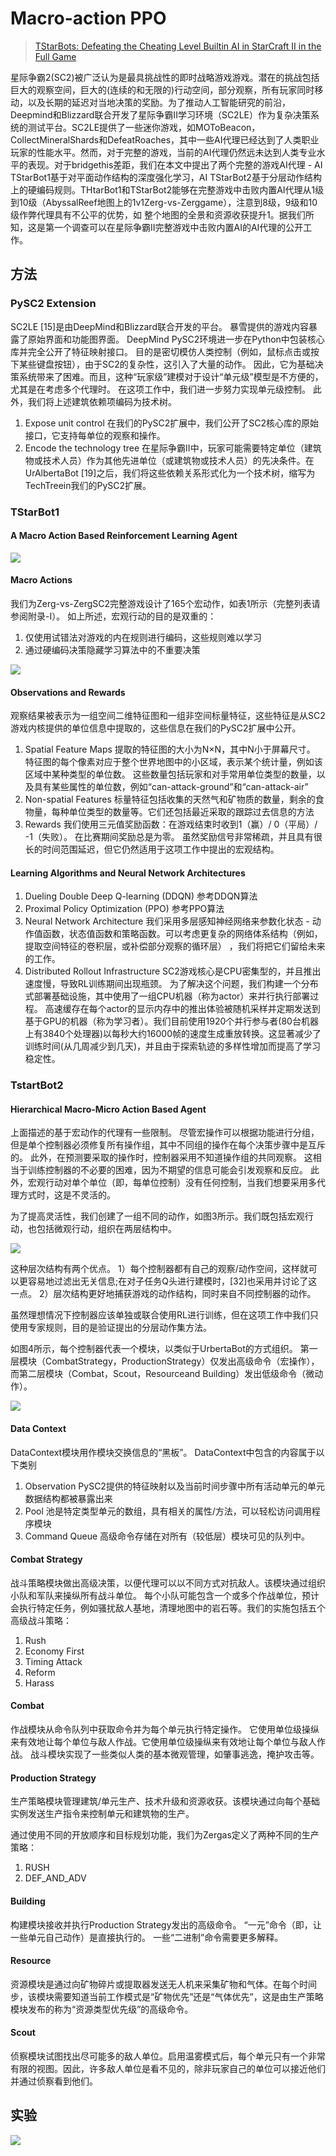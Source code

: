 # Macro-action PPO

> [TStarBots: Defeating the Cheating Level Builtin AI in StarCraft II in the Full Game](https://arxiv.org/pdf/1809.07193)

星际争霸2\(SC2\)被广泛认为是最具挑战性的即时战略游戏游戏。潜在的挑战包括巨大的观察空间，巨大的\(连续的和无限的\)行动空间，部分观察，所有玩家同时移动，以及长期的延迟对当地决策的奖励。为了推动人工智能研究的前沿，Deepmind和Blizzard联合开发了星际争霸II学习环境（SC2LE）作为复杂决策系统的测试平台。SC2LE提供了一些迷你游戏，如MOToBeacon，CollectMineralShards和DefeatRoaches，其中一些AI代理已经达到了人类职业玩家的性能水平。然而，对于完整的游戏，当前的AI代理仍然远未达到人类专业水平的表现。对于bridgethis差距，我们在本文中提出了两个完整的游戏AI代理 - AI TStarBot1基于对平面动作结构的深度强化学习，AI TStarBot2基于分层动作结构上的硬编码规则。THtarBot1和TStarBot2能够在完整游戏中击败内置AI代理从1级到10级（AbyssalReef地图上的1v1Zerg-vs-Zerggame），注意到8级，9级和10级作弊代理具有不公平的优势，如 整个地图的全景和资源收获提升1。据我们所知，这是第一个调查可以在星际争霸II完整游戏中击败内置AI的AI代理的公开工作。

## 方法

### PySC2 Extension

SC2LE \[15\]是由DeepMind和Blizzard联合开发的平台。 暴雪提供的游戏内容暴露了原始界面和功能图界面。 DeepMind PySC2环境进一步在Python中包装核心库并完全公开了特征映射接口。 目的是密切模仿人类控制（例如，鼠标点击或按下某些键盘按钮），由于SC2的复杂性，这引入了大量的动作。 因此，它为基础决策系统带来了困难。而且，这种“玩家级”建模对于设计“单元级”模型是不方便的，尤其是在考虑多个代理时。 在这项工作中，我们进一步努力实现单元级控制。 此外，我们将上述建筑依赖项编码为技术树。

1. Expose unit control 在我们的PySC2扩展中，我们公开了SC2核心库的原始接口，它支持每单位的观察和操作。
2. Encode the technology tree 在星际争霸II中，玩家可能需要特定单位（建筑物或技术人员）作为其他先进单位（或建筑物或技术人员）的先决条件。在UrAlbertaBot \[19\]之后，我们将这些依赖关系形式化为一个技术树，缩写为TechTreein我们的PySC2扩展。

### TStarBot1

#### A Macro Action Based Reinforcement Learning Agent

![](../../.gitbook/assets/image%20%2811%29.png)

#### Macro Actions

我们为Zerg-vs-ZergSC2完整游戏设计了165个宏动作，如表1所示（完整列表请参阅附录-I）。 如上所述，宏观行动的目的是双重的：

1. 仅使用试错法对游戏的内在规则进行编码，这些规则难以学习
2. 通过硬编码决策隐藏学习算法中的不重要决策

![](../../.gitbook/assets/image%20%2815%29.png)

#### Observations and Rewards

观察结果被表示为一组空间二维特征图和一组非空间标量特征，这些特征是从SC2 游戏内核提供的单位信息中提取的，这些信息在我们的PySC2扩展中公开。

1. Spatial Feature Maps 提取的特征图的大小为N×N，其中N小于屏幕尺寸。 特征图的每个像素对应于整个世界地图中的小区域，表示某个统计量，例如该区域中某种类型的单位数。 这些数量包括玩家和对手常用单位类型的数量，以及具有某些属性的单位数，例如“can-attack-ground”和“can-attack-air”
2. Non-spatial Features 标量特征包括收集的天然气和矿物质的数量，剩余的食物量，每种单位类型的数量等。它们还包括最近采取的跟踪过去信息的方法
3. Rewards 我们使用三元值奖励函数：在游戏结束时收到1（赢）/ 0（平局）/ -1（失败）。 在比赛期间奖励总是为零。 虽然奖励信号非常稀疏，并且具有很长的时间范围延迟，但它仍然适用于这项工作中提出的宏观结构。

#### Learning Algorithms and Neural Network Architectures

1. Dueling Double Deep Q-learning \(DDQN\) 参考DDQN算法
2. Proximal Policy Optimization \(PPO\) 参考PPO算法
3. Neural Network Architecture 我们采用多层感知神经网络来参数化状态 - 动作值函数，状态值函数和策略函数。可以考虑更复杂的网络体系结构（例如，提取空间特征的卷积层，或补偿部分观察的循环层） ，我们将把它们留给未来的工作。
4. Distributed Rollout Infrastructure SC2游戏核心是CPU密集型的，并且推出速度慢，导致RL训练期间出现瓶颈。 为了解决这个问题，我们构建一个分布式部署基础设施，其中使用了一组CPU机器（称为actor）来并行执行部署过程。 高速缓存在每个actor的显示内存中的推出体验被随机采样并定期发送到基于GPU的机器（称为学习者）。我们目前使用1920个并行参与者\(80台机器上有3840个处理器\)以每秒大约16000帧的速度生成重放转换。这显著减少了训练时间\(从几周减少到几天\)，并且由于探索轨迹的多样性增加而提高了学习稳定性。

### TstartBot2

#### Hierarchical Macro-Micro Action Based Agent

上面描述的基于宏动作的代理有一些限制。 尽管宏操作可以根据功能进行分组，但是单个控制器必须修复所有操作组，其中不同组的操作在每个决策步骤中是互斥的。 此外，在预测要采取的操作时，控制器采用不知道操作组的共同观察。 这相当于训练控制器的不必要的困难，因为不期望的信息可能会引发观察和反应。 此外，宏观行动对单个单位（即，每单位控制）没有任何控制，当我们想要采用多代理方式时，这是不灵活的。

为了提高灵活性，我们创建了一组不同的动作，如图3所示。我们既包括宏观行动，也包括微观行动，组织在两层结构中。

![](../../.gitbook/assets/image%20%28151%29.png)

这种层次结构有两个优点。 1）每个控制器都有自己的观察/动作空间，这样就可以更容易地过滤出无关信息;在对子任务Q头进行建模时，\[32\]也采用并讨论了这一点。 2）层次结构更好地捕获游戏的动作结构，同时来自不同控制器的动作。

虽然理想情况下控制器应该单独或联合使用RL进行训练，但在这项工作中我们只使用专家规则，目的是验证提出的分层动作集方法。

如图4所示，每个控制器代表一个模块，以类似于UrbertaBot的方式组织。 第一层模块（CombatStrategy，ProductionStrategy）仅发出高级命令（宏操作），而第二层模块（Combat，Scout，Resourceand Building）发出低级命令（微动作）。

![](../../.gitbook/assets/image%20%2813%29.png)

#### Data Context

DataContext模块用作模块交换信息的“黑板”。 DataContext中包含的内容属于以下类别

1. Observation PySC2提供的特征映射以及当前时间步骤中所有活动单元的单元数据结构都被暴露出来
2. Pool 池是特定类型单元的数组，具有相关的属性/方法，可以轻松访问调用程序模块
3. Command Queue 高级命令存储在对所有（较低层）模块可见的队列中。

#### Combat Strategy

战斗策略模块做出高级决策，以便代理可以以不同方式对抗敌人。该模块通过组织小队和军队来操纵所有战斗单位。 每个小队可能包含一个或多个作战单位，预计会执行特定任务，例如骚扰敌人基地，清理地图中的岩石等。我们的实施包括五个高级战斗策略：

1. Rush
2. Economy First
3. Timing Attack
4. Reform
5. Harass

#### Combat

作战模块从命令队列中获取命令并为每个单元执行特定操作。 它使用单位级操纵来有效地让每个单位与敌人作战。它使用单位级操纵来有效地让每个单位与敌人作战。 战斗模块实现了一些类似人类的基本微观管理，如肇事逃逸，掩护攻击等。

#### Production Strategy

生产策略模块管理建筑/单元生产、技术升级和资源收获。该模块通过向每个基础实例发送生产指令来控制单元和建筑物的生产。

通过使用不同的开放顺序和目标规划功能，我们为Zergas定义了两种不同的生产策略：

1. RUSH
2. DEF\_AND\_ADV

#### Building

构建模块接收并执行Production Strategy发出的高级命令。 “一元”命令（即，让一些单元自己动作）是直接执行的。 一些“二进制”命令需要更多解释。

#### Resource

资源模块是通过向矿物碎片或提取器发送无人机来采集矿物和气体。在每个时间步，该模块需要知道当前工作模式是“矿物优先”还是“气体优先”，这是由生产策略模块发布的称为“资源类型优先级”的高级命令。

#### Scout

侦察模块试图找出尽可能多的敌人单位。启用温雾模式后，每个单元只有一个非常有限的视图。因此，许多敌人单位是看不见的，除非玩家自己的单位可以接近他们并通过侦察看到他们。

## 实验

![](../../.gitbook/assets/image%20%2838%29.png)

